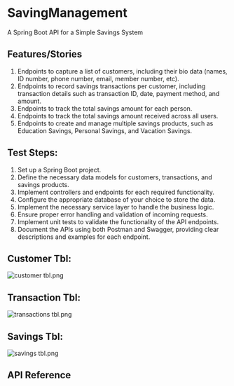 # SavingManagement
A Spring Boot API for a Simple Savings System
## Features/Stories
1.  Endpoints to capture a list of customers, including their bio data
   (names, ID number, phone number, email, member number, etc).
2.  Endpoints to record savings transactions per customer, including
   transaction details such as transaction ID, date, payment method, and amount.
3. Endpoints to track the total savings amount for each person.
4.  Endpoints to track the total savings amount received across all users.
5. Endpoints to create and manage multiple savings products, such as
   Education Savings, Personal Savings, and Vacation Savings.

## Test Steps:
1. Set up a Spring Boot project.
2. Define the necessary data models for customers, transactions, and savings
   products.
3. Implement controllers and endpoints for each required functionality.
4. Configure the appropriate database of your choice to store the data.
5. Implement the necessary service layer to handle the business logic.
6. Ensure proper error handling and validation of incoming requests.
7. Implement unit tests to validate the functionality of the API endpoints.
8. Document the APIs using both Postman and Swagger, providing clear
   descriptions and examples for each endpoint.

## Customer Tbl:

![customer tbl.png](..%2F..%2FDownloads%2Fcustomer%20tbl.png)

## Transaction Tbl:
![transactions tbl.png](..%2F..%2FDownloads%2Ftransactions%20tbl.png)

## Savings Tbl:
![savings tbl.png](..%2F..%2FDownloads%2Fsavings%20tbl.png)

## API Reference
